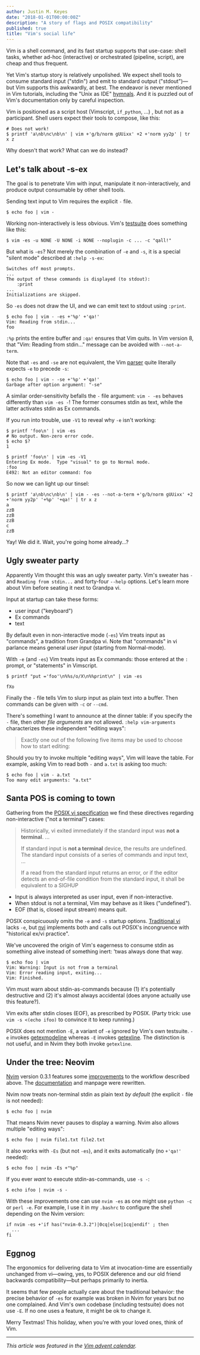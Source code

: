 ```yaml
---
author: Justin M. Keyes
date: "2018-01-01T00:00:00Z"
description: "A story of flags and POSIX compatibility"
published: true
title: "Vim's social life"
---
```


Vim is a shell command, and its fast startup supports that use-case: shell
tasks, whether ad-hoc (interactive) or orchestrated (pipeline, script), are
cheap and thus frequent.

Yet Vim's startup story is relatively unpolished. We expect shell tools to
consume standard input ("stdin") and emit to standard output ("stdout")—but
Vim supports this awkwardly, at best. The endeavor is never mentioned in Vim
tutorials, including the "Unix as IDE" [hymnals](https://news.ycombinator.com/item?id=12653028).
And it is puzzled out of Vim's documentation only by careful inspection.

Vim is positioned as a script host (Vimscript, `if_python`, …) , but not as
a participant. Shell users expect their tools to compose, like this:

    # Does not work!
    $ printf 'a\nb\nc\nb\n' | vim +'g/b/norm gUUixx' +2 +'norm yy2p' | tr x z

Why doesn't that work? What can we do instead?


Let's talk about -s-ex
----------------------

The goal is to penetrate Vim with input, manipulate it non-interactively, and
produce output consumable by other shell tools.

Sending text input to Vim requires the explicit `-` file.

    $ echo foo | vim -

Working non-interactively is less obvious. Vim's
[testsuite](https://github.com/vim/vim/tree/e751a5f531c1ceb58dacc7c280fdaae0df2c71c7/src/testdir)
does something like this:

    $ vim -es -u NONE -U NONE -i NONE --noplugin -c ... -c "qall!"

But what is `-es`? Not merely the combination of `-e` and `-s`, it is a special
"silent mode" described at `:help -s-ex`:

    Switches off most prompts.
    ...
    The output of these commands is displayed (to stdout):
        :print
    ...
    Initializations are skipped.

So `-es` does not draw the UI, and we can emit text to stdout using `:print`.

    $ echo foo | vim - -es +'%p' +'qa!'
    Vim: Reading from stdin...
    foo

`:%p` prints the entire buffer and `:qa!` ensures that Vim quits. In Vim
version 8, that "Vim: Reading from stdin..." message can be avoided with
`--not-a-term`.

Note that `-es` and `-se` are not equivalent, the Vim
[parser](https://github.com/vim/vim/blob/d47d52232bf21036c5c89081458be7eaf2630d24/src/main.c#L2156)
quite literally expects `-e` to precede `-s`:

    $ echo foo | vim - -se +'%p' +'qa!'
    Garbage after option argument: "-se"

A similar order-sensitivity befalls the `-` file argument: `vim - -es` behaves
differently than `vim -es -`!  The former consumes stdin as text, while the
latter activates stdin as Ex commands.

If you run into trouble, use `-V1` to reveal why `-e` isn't working:

    $ printf 'foo\n' | vim -es
    # No output. Non-zero error code.
    $ echo $?
    1

    $ printf 'foo\n' | vim -es -V1
    Entering Ex mode.  Type "visual" to go to Normal mode.
    :foo
    E492: Not an editor command: foo

So now we can light up our tinsel:

    $ printf 'a\nb\nc\nb\n' | vim - -es --not-a-term +'g/b/norm gUUixx' +2 +'norm yy2p' '+%p' '+qa!' | tr x z
    a
    zzB
    zzB
    zzB
    c
    zzB

Yay! We did it. Wait, you're going home already...?


Ugly sweater party
------------------

Apparently Vim thought this was an ugly sweater party. Vim's sweater has `-`
and `Reading from stdin...` and forty-four `--help` options. Let's learn more
about Vim before seating it next to Grandpa vi.

Input at startup can take these forms:

- user input ("keyboard")
- Ex commands
- text

By default even in non-interactive mode (`-es`) Vim treats input as "commands",
a tradition from Grandpa vi. Note that "commands" in vi parlance means general
_user input_ (starting from Normal-mode).

With `-e` (and `-es`) Vim treats input as Ex commands: those entered at the `:`
prompt, or "statements" in Vimscript.

    $ printf "put ='foo'\n%%s/o/X\n%%print\n" | vim -es

    fXo

Finally the `-` file tells Vim to slurp input as plain text into a buffer. Then
commands can be given with `-c` or `--cmd`.

There's something I want to announce at the dinner table: if you specify the
`-` file, then other _file arguments_ are not allowed. `:help vim-arguments`
characterizes these independent "editing ways":

> Exactly one out of the following five items may be used to choose how to start editing:

Should you try to invoke multiple "editing ways", Vim will leave the table. For
example, asking Vim to read both `-` and `a.txt` is asking too much:

    $ echo foo | vim - a.txt
    Too many edit arguments: "a.txt"


Santa POS is coming to town
---------------------------

Gathering from the
[POSIX vi specification](https://pubs.opengroup.org/onlinepubs/9699919799/utilities/vi.html)
we find these directives regarding non-interactive ("not a terminal") cases:

> Historically, vi exited immediately if the standard input was **not a terminal**. ...
>
> If standard input is **not a terminal** device, the results are undefined. The
> standard input consists of a series of commands and input text, ...
>
> If a read from the standard input returns an error, or if the editor detects
> an end-of-file condition from the standard input, it shall be equivalent to
> a SIGHUP

- Input is always interpreted as user input, even if non-interactive.
- When stdout is not a terminal, Vim may behave as it likes ("undefined").
- EOF (that is, closed input stream) means quit.

POSIX conspicuously omits the `-e` and `-s` startup options.
[Traditional vi](http://ex-vi.sourceforge.net/vi.html) lacks `-e`, but
[nvi](https://www.freebsd.org/cgi/man.cgi?query=nvi) implements both and calls
out POSIX's incongruence with "historical ex/vi practice".

We've uncovered the origin of Vim's eagerness to consume stdin as something
alive instead of something inert: 'twas always done that way.

    $ echo foo | vim
    Vim: Warning: Input is not from a terminal
    Vim: Error reading input, exiting...
    Vim: Finished.

Vim must warn about stdin-as-commands because (1) it's potentially destructive
and (2) it's almost always accidental (does anyone actually use this feature?).

Vim exits after stdin closes (EOF), as prescribed by POSIX. (Party trick: use
`vim -s <(echo ifoo)` to convince it to keep running.)

POSIX does not mention `-E`, a variant of `-e` ignored by Vim's own testsuite.
`-e` invokes
[getexmodeline](https://github.com/vim/vim/blob/d47d52232bf21036c5c89081458be7eaf2630d24/src/ex_getln.c#L2731)
whereas `-E` invokes
[getexline](https://github.com/vim/vim/blob/d47d52232bf21036c5c89081458be7eaf2630d24/src/ex_getln.c#L2713).
The distinction is not useful, and in Nvim they both invoke `getexline`.


## Under the tree: Neovim

[Nvim](https://neovim.io/) version 0.3.1 features some
[improvements](https://github.com/neovim/neovim/pull/7679) to the workflow
described above. The [documentation](https://neovim.io/doc/user/starting.html#-es)
and manpage were rewritten.

Nvim now treats non-terminal stdin as plain text _by default_ (the explicit `-`
file is not needed):

    $ echo foo | nvim

That means Nvim never pauses to display a warning. Nvim also allows multiple
"editing ways":

    $ echo foo | nvim file1.txt file2.txt

It also works with `-Es` (but not `-es`), and it exits automatically (no
`+'qa!'` needed):

    $ echo foo | nvim -Es +"%p"

If you ever _want_ to execute stdin-as-commands, use `-s -`:

    $ echo ifoo | nvim -s -

With these improvements one can use `nvim -es` as one might use `python -c` or
`perl -e`. For example, I use it in my `.bashrc` to configure the shell
depending on the Nvim version:

    if nvim -es +'if has("nvim-0.3.2")|0cq|else|1cq|endif' ; then
      ...
    fi


## Eggnog

The ergonomics for delivering data to Vim at invocation-time are essentially
unchanged from vi—owing, yes, to POSIX deference and our old friend backwards
compatibility—but perhaps primarily to inertia.

It seems that few people actually care about the traditional behavior:
the precise behavior of `-es` for example was broken in Nvim for years but no
one complained. And Vim's own codebase (including testsuite) does not use `-E`.
If no one uses a feature, it might be ok to change it.

Merry Textmas! This holiday, when you're with your loved ones, think of Vim.

---

_This article was featured in the [Vim advent calendar](https://vimways.org/2018/)._
